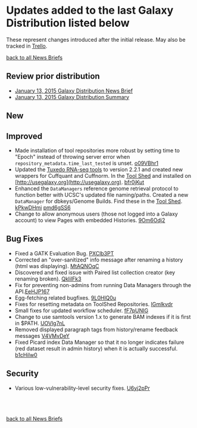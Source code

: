 # Updates added to the last Galaxy Distribution listed below

These represent changes introduced after the initial release. May also be tracked in [Trello](https://trello.com/galaxyproject).<br />

[back to all News Briefs](/src/dev-news-briefs/index.md)

## Review prior distribution

* [January 13, 2015 Galaxy Distribution News Brief](/src/dev-news-briefs/2015_01_13/index.md)
* [January 13, 2015 Galaxy Distribution Summary](/src/news/2015_01_13-galaxy-distribution/index.md)

## New

## Improved

* Made installation of tool repositories more robust by setting time to "Epoch" instead of throwing server error when `repository_metadata.time_last_tested` is unset. [o09VBhr1](https://trello.com/c/o09VBhr1)
* Updated the [Tuxedo RNA-seq tools](http://cole-trapnell-lab.github.io/cufflinks/manual/) to version 2.2.1 and created new wrappers for Cuffquant and Cuffnorm. In the [Tool Shed](http://usegalaxy.org/toolshed) and installed on [http://usegalaxy.org](http://usegalaxy.org). [bfr0jKut](https://trello.com/c/bfr0jKut)
* Enhanced the `DataManagers` reference genome retrieval protocol to function better with UCSC's updated file naming/paths. Created a new `DataManager` for dbkeys/Genome Builds. Find these in the [Tool Shed](http://usegalaxy.org/toolshed). [kPkwDHmi](https://trello.com/c/kPkwDHmi) [pmd6gSS6](https://trello.com/c/pmd6gSS6)
* Change to allow anonymous users (those not logged into a Galaxy account) to view Pages with embedded Histories. [9Om6Odj2](https://trello.com/c/9Om6Odj2)

## Bug Fixes

* Fixed a GATK Evaluation Bug. [PXClb3PT](https://trello.com/c/PXClb3PT)
* Corrected an "over-sanitized" info message after renaming a history (html was displaying). [MtAQNOqC](https://trello.com/c/MtAQNOqC)
* Discovered and fixed issue with Paired list collection creator (key renaming broken). [QklilFk3](https://trello.com/c/QklilFk3)
* Fix for preventing non-admins from running Data Managers through the API.[EeHJP167](https://trello.com/c/EeHJP167)
* Egg-fetching related bugfixes. [9L0HlQ0u](https://trello.com/c/9L0HlQ0u)
* Fixes for resetting metadata on ToolShed Repositories. [lGmlkvdr](https://trello.com/c/lGmlkvdr)
* Small fixes for updated workflow scheduler. [fF7pUNIG](https://trello.com/c/fF7pUNIG)
* Change to use samtools version 1.x to generate BAM indexes if it is first in $PATH. [UOVlg7nL](https://trello.com/c/UOVlg7nL)
* Removed displayed paragraph tags from history/rename feedback messages [V4VMvDeY](https://trello.com/c/V4VMvDeY)
* Fixed Picard index Data Manager so that it no longer indicates failure (red dataset result in admin history) when it is actually successful. [b1cHiIw0](https://trello.com/c/b1cHiIw0)

## Security

* Various low-vulnerability-level security fixes. [U6yj2pPr](https://trello.com/c/U6yj2pPr)

<br /><br /><br />
[back to all News Briefs](/src/dev-news-briefs/index.md)
<br /><br />
